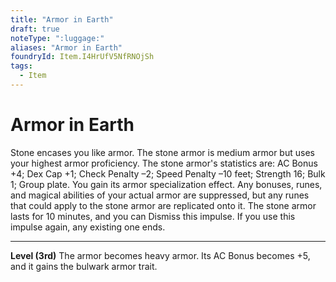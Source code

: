 ```yaml
---
title: "Armor in Earth"
draft: true
noteType: ":luggage:"
aliases: "Armor in Earth"
foundryId: Item.I4HrUfV5NfRNOjSh
tags:
  - Item
---
```


# Armor in Earth

Stone encases you like armor. The stone armor is medium armor but uses your highest armor proficiency. The stone armor's statistics are: AC Bonus +4; Dex Cap +1; Check Penalty –2; Speed Penalty –10 feet; Strength 16; Bulk 1; Group plate. You gain its armor specialization effect. Any bonuses, runes, and magical abilities of your actual armor are suppressed, but any runes that could apply to the stone armor are replicated onto it. The stone armor lasts for 10 minutes, and you can Dismiss this impulse. If you use this impulse again, any existing one ends.

* * *

**Level (3rd)** The armor becomes heavy armor. Its AC Bonus becomes +5, and it gains the bulwark armor trait.
